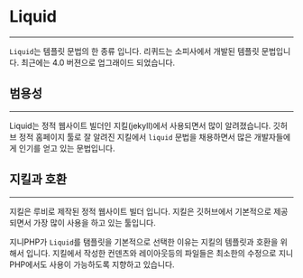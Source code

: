 # Liquid
---
`Liquid`는 템플릿 문법의 한 종류 입니다. 
리퀴드는 소피사에서 개발된 템플릿 문법입니다. 최근에는 4.0 버젼으로 업그래이드 되었습니다.

## 범용성
---
Liquid는 정적 웹사이트 빌더인 지킬(jekyll)에서 사용되면서 많이 알려졌습니다. 
깃허브 정적 홈페이지 툴로 잘 알려진 지킬에서 `liquid` 문법을 채용하면서 많은 개발자들에게 인기를 얻고 있는 문법입니다. 


## 지킬과 호환
---
지킬은 루비로 제작된 정적 웹사이트 빌더 입니다. 지킬은 깃허브에서 기본적으로 제공되면서 가장 많이 사용을 하고 있는 툴입니다.

지니PHP가 `Liquid`를 탬플릿을 기본적으로 선택한 이유는 지킬의 템플릿과 호환을 위해서 입니다.
지킬에서 작성한 컨덴츠와 레이아웃등의 파일들은 최소한의 수정으로 지니PHP에서도 사용이 가능하도록 지향하고 있습니다.
